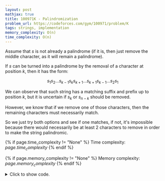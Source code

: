 ```yaml
---
layout: post
mathjax: true
title: 100971K - Palindromization
problem_url: https://codeforces.com/gym/100971/problem/K
tags: strings, implementation
memory_complexity: O(n)
time_complexity: O(n)
---
```


Assume that $s$ is not already a palindrome (if it is, then just remove the
middle character, as it will remain a palindrome).

If $s$ can be turned into a palindrome by the removal of a character at
position $k$, then it has the form:

$$s_1 s_2 ... s_{k - 1} s_k s_{k + 1} ... s_{k + 1} s_{k - 1} ... s_2 s_1 $$

We can observe that such string has a matching suffix and prefix up to
position $k$, but it is uncertain if $s_k$ or $s_{n - k}$ should be removed.

However, we know that if we remove one of those characters, then the
remaining characters must necessarily match.

So we just try both options and see if one matches, if not, it's impossible
because there would necessarily be at least 2 characters to remove in order
to make the string palindromic.


{% if page.time_complexity != "None" %}
Time complexity: ${{ page.time_complexity }}$
{% endif %}

{% if page.memory_complexity != "None" %}
Memory complexity: ${{ page.memory_complexity }}$
{% endif %}

<details>
<summary>
<p style="display:inline">Click to show code.</p>
</summary>
```cpp
{% raw %}
using namespace std;
using ll = long long;
using ii = pair<int, int>;
using vi = vector<int>;
bool test(const string &s, int l, int r)
{
    while (l < r)
    {
        if (s[l] != s[r])
            return false;
        ++l, --r;
    }
    return true;
}
int solve(string s)
{
    int n = (int)(s).size();
    int l = 0, r = n - 1;
    while (l < r)
    {
        if (s[l] != s[r])
        {
            if (test(s, l + 1, r))
                return l;
            else if (test(s, l, r - 1))
                return r;
            else
                return -1;
        }
        else
            ++l, --r;
    }
    return n / 2;
}
int main(void)
{
    ios::sync_with_stdio(false), cin.tie(NULL);
    string s;
    cin >> s;
    if (auto ans = solve(s); ans != -1)
    {
        cout << "YES" << endl;
        cout << ans + 1 << endl;
    }
    else
    {
        cout << "NO" << endl;
    }
    return 0;
}

{% endraw %}
```
</details>

